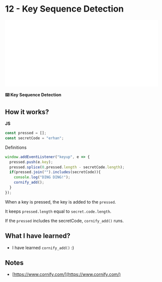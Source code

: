 # 12 - Key Sequence Detection

![](https://github.com/erhanersoz/JavaScript30/blob/master/Screenshots/demo_12.gif?raw=true)

**:keyboard: Key Sequence Detection**

## How it works?

**JS**

```js
const pressed = [];
const secretCode = "erhan";
```
Definitions


```js
window.addEventListener("keyup", e => {
  pressed.push(e.key);
  pressed.splice(0,pressed.length - secretCode.length);
  if(pressed.join("").includes(secretCode)){
    console.log("DING DING!");
    cornify_add();
  }
});
```
When a key is pressed, the key is added to the `pressed`.

It keeps `pressed.length` equal to `secret.code.length`.

If the `pressed` includes the secretCode, `cornify_add()` runs.



## What I have learned?

- I have learned `cornify_add()` :)

## Notes

- [https://www.cornify.com/](https://www.cornify.com/)
